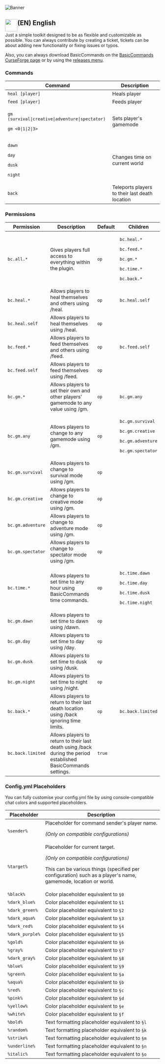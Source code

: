 ![Banner](https://user-images.githubusercontent.com/20110319/96116220-684cd780-0ee8-11eb-8e8e-7371d6c72e3a.png)
<h2><img src="https://user-images.githubusercontent.com/20110319/96505298-36c06d00-1256-11eb-99ff-cc239b3625eb.png" width=40px style="float:left;">(EN) English</h2>

Just a simple toolkit designed to be as flexible and customizable as possible.
You can always contribute by creating a ticket, tickets can be about adding new functionality or fixing issues or typos.

Also, you can always download BasicCommands on the [BasicCommands CurseForge page](https://www.curseforge.com/minecraft/bukkit-plugins/thromax-basiccommands/ "BasicCommands on Bukkit") or by using the [releases menu](../../releases "Releases").

### Commands
| Command  | Description  |
| ------------ | ------------ |
| `heal [player]`  | Heals player  |
| `feed [player]`  | Feeds player  |
| <p>`gm (survival\|creative\|adventure\|spectator)`</p><p>`gm <0\|1\|2\|3>`</p>| Sets player's gamemode  |
| <p>`dawn`</p><p>`day`</p><p>`dusk`</p><p>`night`</p>  | Changes time on current world  |
| `back` | Teleports players to their last death location  |

### Permissions
| Permission  | Description  | Default | Children |
| ------------ | ------------ | ------------ | ------------ |
| `bc.all.*`  | Gives players full access to everything within the plugin.  | `op` | <p>`bc.heal.*`</p><p>`bc.feed.*`</p><p>`bc.gm.*`</p><p>`bc.time.*`</p><p>`bc.back.*`</p> |
| `bc.heal.*`  | Allows players to heal themselves and others using /heal.  | `op` | `bc.heal.self` |
| `bc.heal.self`  | Allows players to heal themselves using /heal.  | `op` | |
| `bc.feed.*`  | Allows players to feed themselves and others using /feed.  | `op` | `bc.feed.self` |
| `bc.feed.self`  | Allows players to feed themselves using /feed.  | `op` | |
| `bc.gm.*`  | Allows players to set their own and other players' gamemode to any value using /gm. | `op`  | `bc.gm.any` |
| `bc.gm.any`  | Allows players to change to any gamemode using /gm. | `op` | <p>`bc.gm.survival`</p><p>`bc.gm.creative`</p><p>`bc.gm.adventure`</p><p>`bc.gm.spectator`</p> |
| `bc.gm.survival`  | Allows players to change to survival mode using /gm. | `op` | |
| `bc.gm.creative`  | Allows players to change to creative mode using /gm. | `op` | |
| `bc.gm.adventure`  | Allows players to change to adventure mode using /gm. | `op` | |
| `bc.gm.spectator`  | Allows players to change to spectator mode using /gm. | `op` | |
| `bc.time.*`  | Allows players to set time to any hour using BasicCommands time commands. | `op` | <p>`bc.time.dawn`</p><p>`bc.time.day`</p><p>`bc.time.dusk`</p><p>`bc.time.night`</p> |
| `bc.gm.dawn`  | Allows players to set time to dawn using /dawn. | `op` | |
| `bc.gm.day`  | Allows players to set time to day using /day. | `op` | |
| `bc.gm.dusk`  | Allows players to set time to dusk using /dusk. | `op` | |
| `bc.gm.night`  | Allows players to set time to night using /night. | `op` | |
| `bc.back.*` | Allows players to return to their last death location using /back ignoring time limits. | `op` | `bc.back.limited` |
| `bc.back.limited` | Allows players to return to their last death using /back during the period established BasicCommands settings. | `true` | |

### Config.yml Placeholders
You can fully customise your config.yml file by using console-compatible chat colors and supported placeholders.

| Placeholder | Description |
| ------------ | ------------ |
| `%sender%` | Placeholder for command sender's player name. <p>_(Only on compatible configurations)_</p> |
| `%target%` | Placeholder for current target. <p>_(Only on compatible configurations)_</p><p>This can be various things (specified per configuration) such as a player's name, gamemode, location or world.</p> |
| `%black%` | Color placeholder equivalent to `§0` |
| `%dark_blue%` | Color placeholder equivalent to `§1` |
| `%dark_green%` | Color placeholder equivalent to `§2` |
| `%dark_aqua%` | Color placeholder equivalent to `§3` |
| `%dark_red%` | Color placeholder equivalent to `§4` |
| `%dark_purple%` | Color placeholder equivalent to `§5` |
| `%gold%` | Color placeholder equivalent to `§6` |
| `%gray%` | Color placeholder equivalent to `§7` |
| `%dark_gray%` | Color placeholder equivalent to `§8` |
| `%blue%` | Color placeholder equivalent to `§9` |
| `%green%` | Color placeholder equivalent to `§a` |
| `%aqua%` | Color placeholder equivalent to `§b` |
| `%red%` | Color placeholder equivalent to `§c` |
| `%pink%` | Color placeholder equivalent to `§d` |
| `%yellow%` | Color placeholder equivalent to `§e` |
| `%white%` | Color placeholder equivalent to `§f` |
| `%bold%` | Text formatting placeholder equivalent to `§l` |
| `%random%` | Text formatting placeholder equivalent to `§k` |
| `%strike%` | Text formatting placeholder equivalent to `§m` |
| `%underline%` | Text formatting placeholder equivalent to `§n` |
| `%italic%` | Text formatting placeholder equivalent to `§o` |
